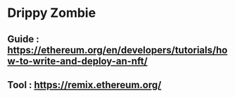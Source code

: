# Drippy Zombie 
## Guide : https://ethereum.org/en/developers/tutorials/how-to-write-and-deploy-an-nft/

## Tool : https://remix.ethereum.org/
